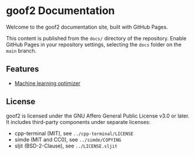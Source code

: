 # goof2 Documentation

Welcome to the goof2 documentation site, built with GitHub Pages.

This content is published from the `docs/` directory of the repository. Enable
GitHub Pages in your repository settings, selecting the `docs` folder on the
`main` branch.

## Features

- [Machine learning optimizer](ml_optimizer.md)

## License

goof2 is licensed under the GNU Affero General Public License v3.0 or later.
It includes third-party components under separate licenses:

- cpp-terminal (MIT), see `../cpp-terminal/LICENSE`
- simde (MIT and CC0), see `../simde/COPYING`
- sljit (BSD-2-Clause), see `../LICENSE.sljit`
